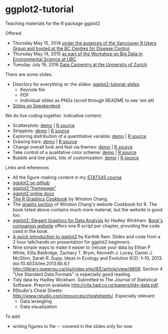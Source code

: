 ggplot2-tutorial
================

Teaching materials for the R package ggplot2

Offered

  * Thursday May 15, 2014 [under the auspices of the Vancouver R Users Group and hosted at the BC Centres for Disease Control](http://www.meetup.com/Vancouver-R-Users-Group-data-analysis-statistics/events/164489182/)
  * Thursday May 14, 2015 [as part of the Workshop on Big Data in Environmental Science at UBC](http://www.pims.math.ca/scientific-event/150511-bdes)
  * Tuesday July 19, 2016 [Data Carpentry at the University of Zurich](https://markrobinsonuzh.github.io/2016-07-18-zurich/)
  
There are some slides.

  * Directory for everything re: the slides: [ggplot2-tutorial-slides](../master/ggplot2-tutorial-slides/)
    - Keynote file
    - PDF
    - Individual slides as PNGs (scroll through README to see 'em all)
  * [Slides on Speakerdeck](https://speakerdeck.com/jennybc/ggplot2-tutorial)
  
  
We do live coding together. Indicative content:

  * Scatterplots: [demo](../master/gapminder-ggplot2-scatterplot.md) | [R source](../master/gapminder-ggplot2-scatterplot.r)
  * Stripplots: [demo](../master/gapminder-ggplot2-stripplot.md) | [R source](../master/gapminder-ggplot2-stripplot.r)
  * Exploring distribution of a quantitative variable: [demo](../master/gapminder-ggplot2-univariate-quantitative.md) | [R source](../master/gapminder-ggplot2-univariate-quantitative.r)
  * Drawing bars: [demo](../master/gapminder-ggplot2-univariate-factor.md) | [R source](../master/gapminder-ggplot2-univariate-factor.r)
  * Change overall look and feel via themes: [demo](../master/gapminder-ggplot2-themes.md) | [R source](../master/gapminder-ggplot2-themes.r)
  * Take control of a qualitative color scheme: [demo](../master/gapminder-ggplot2-colors.md) | [R source](../master/gapminder-ggplot2-colors.r)
  * Bubble and line plots, lots of customization: [demo](../master/gapminder-ggplot2-shock-and-awe.md) | [R source](../master/gapminder-ggplot2-shock-and-awe.r)
  
  
Links and references

  * All the figure-making content in my [STAT545 course](http://stat545-ubc.github.io/graph00_index.html)
  * [ggplot2 on github](https://github.com/hadley/ggplot2)
  * [ggplot2 "homepage"](http://ggplot2.org)
  * [ggplot2 online docs](http://docs.ggplot2.org/current/)
  * [The R Graphics Cookbook](http://shop.oreilly.com/product/0636920023135.do) by Winston Chang.
  * The [graphs section](http://www.cookbook-r.com/Graphs/) of Winston Chang's website Cookbook for R. The book listed above contains much more material, but the website is good too.
  * [ggplot2: Elegant Graphics for Data Analysis](http://www.amazon.com/dp/0387981403/ref=cm_sw_su_dp?tag=ggplot2-20) by Hadley Wickham. [Book's companion website](http://ggplot2.org/book/) offers one R script per chapter, providing the code used in the book.
  * [A quick introduction to ggplot2](http://inundata.org/2013/04/10/a-quick-introduction-to-ggplot2/) by Karthik Ram. Slides and code from a 2 hour talk/hands on presentation for ggplot2 beginners.
  * Nine simple ways to make it easier to (re)use your data by Ethan P White, Elita Baldridge, Zachary T. Brym, Kenneth J. Locey, Daniel J. McGlinn, Sarah R. Supp. Ideas in Ecology and Evolution 6(2): 1–10, 2013. doi:10.4033/iee.2013.6b.6.f <http://library.queensu.ca/ojs/index.php/IEE/article/view/4608>. Section 4 "Use Standard Data Formats" is especially good reading.
  * Tidy data by Hadley Wickham. Submitted to The Journal of Statistical Software. Preprint available <http://vita.had.co.nz/papers/tidy-data.pdf>.  
  * RStudio's Cheat Sheets: <http://www.rstudio.com/resources/cheatsheets/>. Especially relevant:
    - Data wrangling
    - Data visualization
  
To add:

  * writing figures to file -- covered in the slides only for now
  


